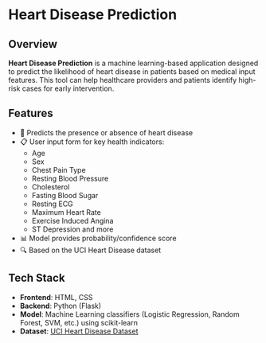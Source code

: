 # Heart Disease Prediction

## Overview

**Heart Disease Prediction** is a machine learning-based application designed to predict the likelihood of heart disease in patients based on medical input features. This tool can help healthcare providers and patients identify high-risk cases for early intervention.

## Features

- 🧠 Predicts the presence or absence of heart disease
- 📋 User input form for key health indicators:
  - Age
  - Sex
  - Chest Pain Type
  - Resting Blood Pressure
  - Cholesterol
  - Fasting Blood Sugar
  - Resting ECG
  - Maximum Heart Rate
  - Exercise Induced Angina
  - ST Depression and more
- 📊 Model provides probability/confidence score
- 🔍 Based on the UCI Heart Disease dataset

## Tech Stack

- **Frontend**: HTML, CSS
- **Backend**: Python (Flask)
- **Model**: Machine Learning classifiers (Logistic Regression, Random Forest, SVM, etc.) using scikit-learn
- **Dataset**: [UCI Heart Disease Dataset](https://archive.ics.uci.edu/ml/datasets/heart+Disease)
